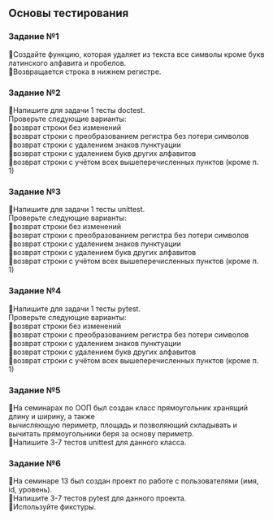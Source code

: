 ## Основы тестирования

### Задание №1 
📌Создайте функцию, которая удаляет из текста все символы кроме букв латинского алфавита и пробелов.  
📌Возвращается строка в нижнем регистре.

### Задание №2 
📌Напишите для задачи 1 тесты doctest.  
Проверьте следующие варианты:  
📌возврат строки без изменений  
📌возврат строки с преобразованием регистра без потери символов  
📌возврат строки с удалением знаков пунктуации  
📌возврат строки с удалением букв других алфавитов  
📌возврат строки с учётом всех вышеперечисленных пунктов (кроме п. 1) 

### Задание №3  
📌Напишите для задачи 1 тесты unittest.  
Проверьте следующие варианты:  
📌возврат строки без изменений  
📌возврат строки с преобразованием регистра без потери символов  
📌возврат строки с удалением знаков пунктуации  
📌возврат строки с удалением букв других алфавитов  
📌возврат строки с учётом всех вышеперечисленных пунктов (кроме п. 1)

### Задание №4  
📌Напишите для задачи 1 тесты pytest.  
Проверьте следующие варианты:  
📌возврат строки без изменений  
📌возврат строки с преобразованием регистра без потери символов  
📌возврат строки с удалением знаков пунктуации  
📌возврат строки с удалением букв других алфавитов  
📌возврат строки с учётом всех вышеперечисленных пунктов (кроме п. 1)

### Задание №5 
📌На семинарах по ООП был создан класс прямоугольник хранящий длину и ширину, а также  
вычисляющую периметр, площадь и позволяющий складывать и вычитать прямоугольники беря за основу периметр.  
📌Напишите 3-7 тестов unittest для данного класса.

### Задание №6  
📌На семинаре 13 был создан проект по работе с пользователями (имя, id, уровень).  
📌Напишите 3-7 тестов pytest для данного проекта.  
📌Используйте фикстуры.
